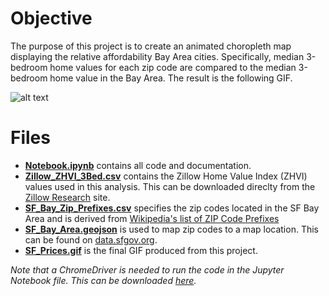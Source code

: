 # Objective
The purpose of this project is to create an animated choropleth map displaying the relative affordability Bay Area cities. Specifically, median 3-bedroom home values for each zip code are compared to the median 3-bedroom home value in the Bay Area. The result is the following GIF.

![alt text](https://github.com/tassossapalidis/home-values/blob/master/SF_Prices.gif)

# Files
- [**Notebook.ipynb**](Notebook.ipynb) contains all code and documentation.
- [**Zillow_ZHVI_3Bed.csv**](Zillow_ZHVI_3Bed.csv) contains the Zillow Home Value Index (ZHVI) values used in this analysis. This can be downloaded direclty from the [Zillow Research](https://www.zillow.com/research/data/ "Zillow Research") site.
- [**SF_Bay_Zip_Prefixes.csv**](SF_Bay_Zip_Prefixes.csv) specifies the zip codes located in the SF Bay Area and is derived from [Wikipedia's list of ZIP Code Prefixes](https://en.wikipedia.org/wiki/List_of_ZIP_Code_prefixes, "Wikipedia")
- [**SF_Bay_Area.geojson**](SF_Bay_Area.geojson) is used to map zip codes to a map location. This can be found on [data.sfgov.org](https://data.sfgov.org/Geographic-Locations-and-Boundaries/Bay-Area-ZIP-Codes/u5j3-svi6).
- [**SF_Prices.gif**](SF_Prices.gif) is the final GIF produced from this project.

*Note that a ChromeDriver is needed to run the code in the Jupyter Notebook file. This can be downloaded [here](https://chromedriver.chromium.org/).*
